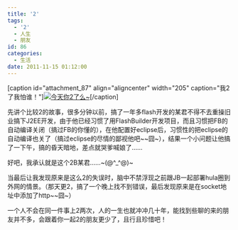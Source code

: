 ```yaml
---
title: '2'
tags:
  - '2'
  - 人生
  - 朋友
id: 86
categories:
  - 生活
date: 2011-11-15 01:12:00
---
```


[caption id="attachment_87" align="aligncenter" width="205" caption="我2了我怕谁！"][![](http://www.wjunjie.com/wp-content/uploads/2011/11/images1.jpg "今天你2了么~")](http://www.wjunjie.com/wp-content/uploads/2011/11/images1.jpg)[/caption]

先讲个比较2的故事，很多分钟以前，搞了一年多flash开发的某君不得不去重操旧业搞下J2EE开发，由于他已经习惯了用FlashBuilder开发项目，而且习惯把FB的自动编译关闭（搞过FB的你懂的），在他配置好eclipse后，习惯性的把eclipse的自动编译也关了（搞过eclipse的尽情的鄙视他吧~~囧~），结果一个小问题让他搞了一下午，搞的昏天暗地，差点就哭爹喊娘了……

好吧，我承认就是这个2B某君……~(@^_^@)~

当最后让我发现原来是这么2的失误时，脑中不禁浮现之前跟JB一起部署hula圈到外网的情景。（那天更2，搞了一个晚上找不到错误，最后发现原来是在socket地址中添加了http~~囧~）

一个人不会在同一件事上2两次，人的一生也就冲冲几十年，能找到些聊的来的朋友并不多，会跟着你一起2的朋友更少了，且行且珍惜吧！